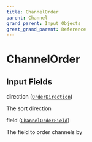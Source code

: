 ```yaml
---
title: ChannelOrder
parent: Channel
grand_parent: Input Objects
great_grand_parent: Reference
---
```


<h1>ChannelOrder</h1>

<h2>Input Fields</h2>

<div class="field-entry ">
  <span id="direction" class="field-name anchored">direction (<code><a href="/docs/reference/enum/order_direction">OrderDirection</a></code>)</span>

  <div class="description-wrapper">
   <p>The sort direction</p>

  </div>
</div>

<div class="field-entry ">
  <span id="field" class="field-name anchored">field (<code><a href="/docs/reference/enum/channel_order_field">ChannelOrderField</a></code>)</span>

  <div class="description-wrapper">
   <p>The field to order channels by</p>

  </div>
</div>


